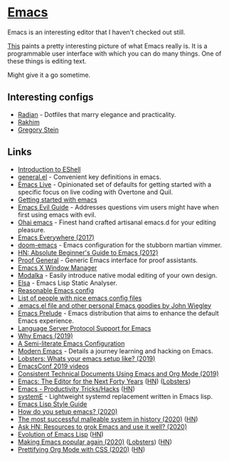 # [Emacs](https://www.gnu.org/software/emacs/)

Emacs is an interesting editor that I haven't checked out still.

[This](https://www.reddit.com/r/emacs/comments/74hetz/emacs_everywhere/) paints a pretty interesting picture of what Emacs really is. It is a programmable user interface with which you can do many things. One of these things is editing text.

Might give it a go sometime.

## Interesting configs

- [Radian](https://github.com/raxod502/radian) - Dotfiles that marry elegance and practicality.
- [Rakhim](https://github.com/freetonik/emacs-dotfiles)
- [Gregory Stein](https://github.com/gjstein/emacs.d)

## Links

- [Introduction to EShell](https://www.youtube.com/watch?v=RhYNu6i_uY4)
- [general.el](https://github.com/noctuid/general.el) - Convenient key definitions in emacs.
- [Emacs Live](https://github.com/overtone/emacs-live) - Opinionated set of defaults for getting started with a specific focus on live coding with Overtone and Quil.
- [Getting started with emacs](http://www.howardism.org/Technical/Emacs/emacs-getting-started.html)
- [Emacs Evil Guide](https://github.com/noctuid/evil-guide) - Addresses questions vim users might have when first using emacs with evil.
- [Ohai emacs](https://github.com/bodil/ohai-emacs) - Finest hand crafted artisanal emacs.d for your editing pleasure.
- [Emacs Everywhere (2017)](https://ambrevar.xyz/emacs-everywhere/)
- [doom-emacs](https://github.com/hlissner/doom-emacs) - Emacs configuration for the stubborn martian vimmer.
- [HN: Absolute Beginner's Guide to Emacs (2012)](https://news.ycombinator.com/item?id=18598544)
- [Proof General](https://github.com/ProofGeneral/PG) - Generic Emacs interface for proof assistants.
- [Emacs X Window Manager](https://github.com/ch11ng/exwm)
- [Modalka](https://github.com/mrkkrp/modalka) - Easily introduce native modal editing of your own design.
- [Elsa](https://github.com/emacs-elsa/Elsa) - Emacs Lisp Static Analyser.
- [Reasonable Emacs config](https://github.com/purcell/emacs.d)
- [List of people with nice emacs config files](https://github.com/caisah/emacs.dz#readme)
- [.emacs.el file and other personal Emacs goodies by John Wiegley](https://github.com/jwiegley/dot-emacs)
- [Emacs Prelude](https://github.com/bbatsov/prelude) - Emacs distribution that aims to enhance the default Emacs experience.
- [Language Server Protocol Support for Emacs](https://github.com/emacs-lsp/lsp-mode)
- [Why Emacs (2019)](https://www.birkey.co/2019-08-04-why-emacs.html)
- [A Semi-literate Emacs Configuration](https://zge.us.to/emacs.d.html)
- [Modern Emacs](http://www.modernemacs.com/) - Details a journey learning and hacking on Emacs.
- [Lobsters: Whats your emacs setup like? (2019)](https://lobste.rs/s/754vk6/whats_your_emacs_setup_like)
- [EmacsConf 2019 videos](https://lists.gnu.org/archive/html/emacsconf-discuss/2019-11/msg00002.html)
- [Consistent Technical Documents Using Emacs and Org Mode (2019)](https://www.youtube.com/watch?v=0g9BcZvQbXU)
- [Emacs: The Editor for the Next Forty Years](https://media.emacsconf.org/2019/26.html) ([HN](https://news.ycombinator.com/item?id=21638197)) ([Lobsters](https://lobste.rs/s/qzu97s/emacs_editor_for_next_forty_years))
- [Emacs - Productivity Tricks/Hacks](http://www.mycpu.org/emacs-productivity-setup/) ([HN](https://news.ycombinator.com/item?id=22129636))
- [systemE](https://github.com/a-schaefers/systemE) - Lightweight systemd replacement written in Emacs lisp.
- [Emacs Lisp Style Guide](https://github.com/bbatsov/emacs-lisp-style-guide#readme)
- [How do you setup emacs? (2020)](https://lobste.rs/s/uv4xpv/how_do_you_setup_emacs)
- [The most successful malleable system in history (2020)](https://malleable.systems/blog/2020/04/01/the-most-successful-malleable-system-in-history/) ([HN](https://news.ycombinator.com/item?id=22875106))
- [Ask HN: Resources to grok Emacs and use it well? (2020)](https://news.ycombinator.com/item?id=22881808)
- [Evolution of Emacs Lisp](http://www.iro.umontreal.ca/~monnier/hopl-4-emacs-lisp.pdf) ([HN](https://news.ycombinator.com/item?id=23080417))
- [Making Emacs popular again (2020)](https://lwn.net/SubscriberLink/819452/1480c3a59d3d9093/) ([Lobsters](https://lobste.rs/s/ueqxbu/making_emacs_popular_again)) ([HN](https://news.ycombinator.com/item?id=23107123))
- [Prettifying Org Mode with CSS (2020)](https://sandyuraz.com/articles/orgmode-css/) ([HN](https://news.ycombinator.com/item?id=23130104))
